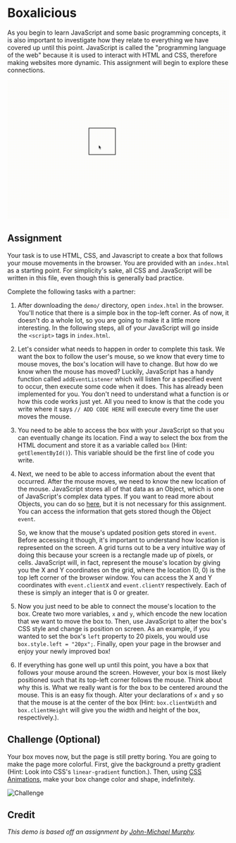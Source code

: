 # Boxalicious

As you begin to learn JavaScript and some basic programming concepts, it is also important to investigate how they
relate to everything we have covered up until this point. JavaScript is called the "programming language
of the web" because it is used to interact with HTML and CSS, therefore making websites more dynamic. This assignment
will begin to explore these connections.

![Boxalicious](examples/boxalicious.gif)

## Assignment

Your task is to use HTML, CSS, and Javascript to create a box that follows your mouse movements in the browser. You are
provided with an `index.html` as a starting point. For simplicity's sake, all CSS and JavaScript will be written in
this file, even though this is generally bad practice.

Complete the following tasks with a partner:

1. After downloading the `demo/` directory, open `index.html` in the browser. You'll notice that there is a simple box in the top-left corner. As of now,
   it doesn't do a whole lot, so you are going to make it a little more interesting. In the following steps,
   all of your JavaScript will go inside the `<script>` tags in `index.html`. 
   
2. Let's consider what needs to happen in order to complete this task. We want the box to follow the user's
   mouse, so we know that every time to mouse moves, the box's location will have to change. But how do we know when the
   mouse has moved? Luckily, JavaScript has a handy function called `addEventListener` which will listen for a specified
   event to occur, then execute some code when it does. This has already been implemented for you. You don't need to
   understand what a function is or how this code works just yet. All you need to know is that the code you write where
   it says `// ADD CODE HERE` will execute every time the user moves the mouse.
   
3. You need to be able to access the box with your JavaScript so that you can eventually change its location.
   Find a way to select the box from the HTML document and store it as a variable called `box` (Hint: `getElementById()`).
   This variable should be the first line of code you write.
   
4. Next, we need to be able to access information about the event that occurred. After the mouse moves, we need to
   know the new location of the mouse. JavaScript stores all of that data as an Object, which is one of JavaScript's
   complex data types. If you want to read more about Objects, you can do so [here](https://www.w3schools.com/js/js_objects.asp),
   but it is not necessary for this assignment. You can access the information that gets stored though the Object `event`.
   
   So, we know that the mouse's updated position gets stored in `event`. Before accessing it though, it's
   important to understand how location is represented on the screen. A grid turns out to be a very intuitive way of
   doing this because your screen is a rectangle made up of pixels, or cells. JavaScript will, in fact, represent the
   mouse's location by giving you the X and Y coordinates on the grid, where the location (0, 0) is the top left corner
   of the browser window. You can access the X and Y coordinates with `event.clientX` and `event.clientY` respectively.
   Each of these is simply an integer that is 0 or greater.
   
5. Now you just need to be able to connect the mouse's location to the box. Create two more variables, `x` and `y`,
   which encode the new location that we want to move the box to. Then, use JavaScript to alter the box's CSS style and
   change is position on screen. As an example, if you wanted
   to set the box's `left` property to 20 pixels, you would use `box.style.left = "20px";`. Finally, open your page
   in the browser and enjoy your newly improved box!
   
6. If everything has gone well up until this point, you have a box that follows your mouse around the screen. However,
   your box is most likely positioned such that its top-left corner follows the mouse. Think about why this is. What we
   really want is for the box to be centered around the mouse. This is an easy fix though. Alter your declarations of
   `x` and `y` so that the mouse is at the center of the box (Hint: `box.clientWidth` and `box.clientHeight` will give
   you the width and height of the box, respectively.).
  
   
## Challenge (Optional)

Your box moves now, but the page is still pretty boring. You are going to make the page more colorful. First, give the
background a pretty gradient (Hint: Look into CSS's `linear-gradient` function.). Then, using
[CSS Animations](https://www.w3schools.com/css/css3_animations.asp), make your box change color and shape, indefinitely.

![Challenge](examples/challenge.gif)


## Credit

_This demo is based off an assignment by [John-Michael Murphy](https://github.com/john-michael-murphy)._